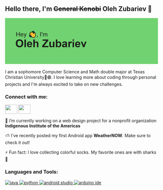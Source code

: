 ## Hello there, I'm ~~General Kenobi~~ Oleh Zubariev 👋

[![MasterHead](header.png)](https://github.com/olehzu)

I am a sophomore Computer Science and Math double major at Texas Christian University🐸🟣. I love learning more about coding through personal projects and I'm always excited to take on new challenges. 

<h3 align="left">Connect with me:</h3>
<p align="left">
<a href="www.linkedin.com/in/oleh-zubariev" target="blank"><img align="center" src="https://cdnlogo.com/logos/l/66/linkedin-icon.svg" alt="" height="30" width="40" /></a>
<a href="(https://www.instagram.com/oleh_zubariev/)" target="blank"><img align="center" src="https://static.cdnlogo.com/logos/i/93/instagram.svg" alt="" height="30" width="40" /></a>
</p>



🔭 I’m currently working on a web design project for a nonprofit organization **Indigenous Institute of the Americas**

⛅ I've recently posted my first Android app **WeatherNOW**. Make sure to check it out!

⚡ Fun fact: I love collecting colorful socks. My favorite ones are with sharks🦈


<h3 align="left">Languages and Tools:</h3>
<p align="left">
  <a href="https://www.oracle.com/java/" target="_blank style="text-decoration: none;">
    <img src="https://cdnlogo.com/logos/j/86/java.svg" alt="java" width="40" height="40" style="border: none;"/>
  </a>
  <a href="https://www.python.org" target="_blank style="text-decoration: none;">
    <img src="https://encrypted-tbn0.gstatic.com/images?q=tbn:ANd9GcSA4O9vVj9yvXs7ByFTrDBodfF9NuXtXfO-Ag&s" alt="python" width="40" height="40" style="border: none;"/>
  </a>
  <a href="https://developer.android.com/studio" target="_blank style="text-decoration: none;">
    <img src="https://upload.wikimedia.org/wikipedia/commons/thumb/c/c1/Android_Studio_icon_%282023%29.svg/2048px-Android_Studio_icon_%282023%29.svg.png" alt="android studio" width="40" height="40" style="border: none;"/>
  </a>
  <a href="https://www.arduino.cc/en/software" target="_blank style="text-decoration: none;">
    <img src="https://upload.wikimedia.org/wikipedia/commons/thumb/7/73/Arduino_IDE_logo.svg/2048px-Arduino_IDE_logo.svg.png" alt="arduino ide" width="40" height="40" style="border: none;"/>
  </a>
</p>




<!--
**olehzu/olehzu** is a ✨ _special_ ✨ repository because its `README.md` (this file) appears on your GitHub profile.

Here are some ideas to get you started:

- 🔭 I’m currently working on 
- 🌱 I’m currently learning ...
- 👯 I’m looking to collaborate on ...
- 🤔 I’m looking for help with ...
- 💬 Ask me about ...
- 📫 How to reach me: ...
- 😄 Pronouns: ...
- ⚡ Fun fact: ...
-->
